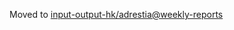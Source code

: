 Moved to [input-output-hk/adrestia@weekly-reports](https://github.com/input-output-hk/adrestia/tree/weekly-reports/2019-12-06)
